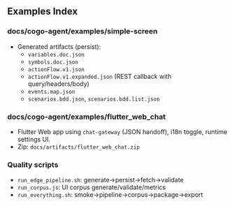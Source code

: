 ## Examples Index

### docs/cogo-agent/examples/simple-screen
- Generated artifacts (persist):
  - `variables.doc.json`
  - `symbols.doc.json`
  - `actionFlow.v1.json`
  - `actionFlow.v1.expanded.json` (REST callback with query/headers/body)
  - `events.map.json`
  - `scenarios.bdd.json`, `scenarios.bdd.list.json`

### docs/cogo-agent/examples/flutter_web_chat
- Flutter Web app using `chat-gateway` (JSON handoff), i18n toggle, runtime settings UI.
- Zip: `docs/artifacts/flutter_web_chat.zip`

### Quality scripts
- `run_edge_pipeline.sh`: generate→persist→fetch→validate
- `run_corpus.js`: UI corpus generate/validate/metrics
- `run_everything.sh`: smoke→pipeline→corpus→package→export
